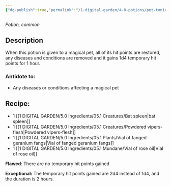 ```yaml
---
{"dg-publish":true,"permalink":"/1-digital-garden/4-0-potions/pet-tonic/","tags":["potion","extracurricular","common"]}
---
```


*Potion, common* 

## Description

When this potion is given to a magical pet, all of its hit points are restored, any diseases and conditions are removed and it gains 1d4 temporary hit points for 1 hour.

### Antidote to: 
- Any diseases or conditions affecting a magical pet

## Recipe:

- 1 [[1 DIGITAL GARDEN/5.0 Ingredients/05.1 Creatures/Bat spleen\|bat spleen]]
- 1 [[1 DIGITAL GARDEN/5.0 Ingredients/05.1 Creatures/Powdered vipers-flesh\|Powdered vipers-flesh]]
- 1 [[1 DIGITAL GARDEN/5.0 Ingredients/05.1 Plants/Vial of fanged geranium fangs\|Vial of fanged geranium fangs]]
- 1 [[1 DIGITAL GARDEN/5.0 Ingredients/05.1 Mundane/Vial of rose oil\|Vial of rose oil]]

**Flawed**:
There are no temporary hit points gained

**Exceptional:** 
The temporary hit points gained are 2d4 instead of 1d4, and the duration is 2 hours.